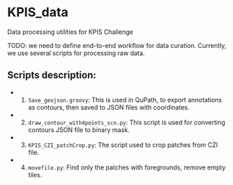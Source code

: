 # KPIS_data
Data processing utilities for KPIS Challenge

TODO: we need to define end-to-end workflow for data curation. Currently, we use several scripts for processing raw data.

## Scripts description:

- 1. ```Save_geojson.groovy```: This is used in QuPath, to export annotations as contours, then saved to JSON files with coordinates.

- 2. ```draw_contour_with4points_scn.py```: This script is used for converting contours JSON file to binary mask.

- 3. ```KPIS_CZI_patchCrop.py```: The script used to crop patches from CZI file. 

- 4. ```movefile.py```: Find only the patches with foregrounds, remove empty tiles.
